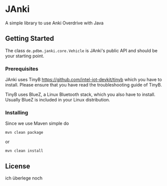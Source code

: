 # JAnki

A simple library to use Anki Overdrive with Java

## Getting Started

The class ``de.pdbm.janki.core.Vehicle`` is JAnki's public API and should be your starting point.

### Prerequisites

JAnki uses TinyB <https://github.com/intel-iot-devkit/tinyb> which you have to install.
Please ensure that you have read the troubleshooting guide of TinyB.

TinyB uses BlueZ, a Linux Bluetooth stack, which you also have to install. Usually BlueZ is included in your Linux distribution.

### Installing

Since we use Maven simple do

```
mvn clean package
```

or

```
mvn clean install
```

## License

ich überlege noch

